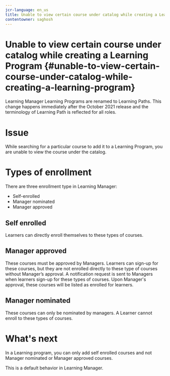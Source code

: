 ```yaml
---
jcr-language: en_us
title: Unable to view certain course under catalog while creating a Learning Program
contentowner: saghosh
---
```



# Unable to view certain course under catalog while creating a Learning Program {#unable-to-view-certain-course-under-catalog-while-creating-a-learning-program}

Learning Manager Learning Programs are renamed to Learning Paths. This change happens immediately after the October 2021 release and the terminology of Learning Path is reflected for all roles.

# Issue

While searching for a particular course to add it to a Learning Program, you are unable to view the course under the catalog.

# Types of enrollment

There are three enrollment type in Learning Manager:

* Self-enrolled
* Manager nominated
* Manager approved

## Self enrolled

Learners can directly enroll themselves to these types of courses.

## Manager approved

These courses must be approved by Managers. Learners can sign-up for these courses, but they are not enrolled directly to these type of courses without Manager’s approval. A notification request is sent to Managers when learners sign-up for these types of courses. Upon Manager's approval, these courses will be listed as enrolled for learners.

## Manager nominated

These courses can only be nominated by managers. A Learner cannot enroll to these types of courses.

# What's next

In a Learning program, you can only add self enrolled courses and not Manager nominated or Manager approved courses.

This is a default behavior in Learning Manager.
